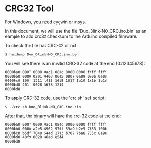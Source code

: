 
# CRC32 Tool

For Windows, you need cygwin or msys.

In this document, we will use the file 'Duo_Blink-NO_CRC.ino.bin' as an eample to add crc32 checksum to the Arduino compiled firmware.

To check the file has CRC-32 or not:

	$ hexdump Duo_Blink-NO_CRC.ino.bin 

You will see there is an invalid CRC-32 code at the end (0x12345678):

	0000ba0 0007 0000 0ac1 080c 0000 0000 ffff ffff	0000bb0 0000 0201 0403 0605 0807 0a09 0c0b 0e0d	0000bc0 100f 1211 1413 1615 1817 1a19 1c1b 1e1d	0000bd0 201f 0028 5678 1234	0000bd8
To apply CRC-32 code, use the 'crc.sh' sell script:

	$ ./crc.sh Duo_Blink-NO_CRC.ino.bin

After that, the binary will have the crc-32 code at the end:

	0000ba0 0007 0000 0ac1 080c 0000 0000 ffff ffff	0000bb0 0000 a2e5 6962 970f 59a9 b2e5 7633 100b	0000bc0 b5df 7040 544d 1793 b707 7ba8 735c 8a98	0000bd0 48f9 0028 a6ad e5d4	0000bd8